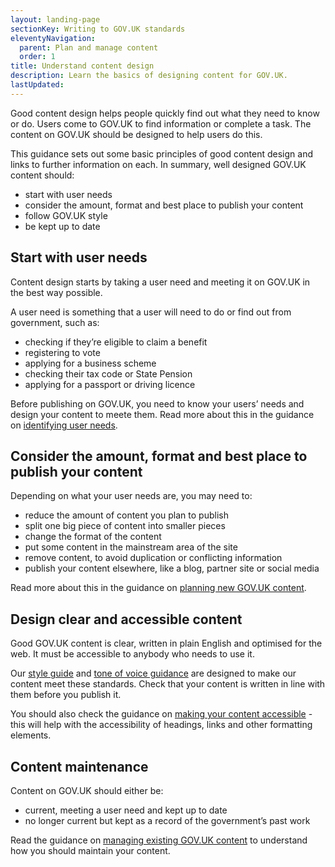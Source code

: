 ```yaml
---
layout: landing-page
sectionKey: Writing to GOV.UK standards
eleventyNavigation:
  parent: Plan and manage content
  order: 1
title: Understand content design
description: Learn the basics of designing content for GOV.UK.
lastUpdated:
---
```

Good content design helps people quickly find out what they need to know or do. Users come to GOV.UK to find information or complete a task. The content on GOV.UK should be designed to help users do this. 

This guidance sets out some basic principles of good content design and links to further information on each. In summary, well designed GOV.UK content should:

* start with user needs
* consider the amount, format and best place to publish your content
* follow GOV.UK style
* be kept up to date

## Start with user needs

Content design starts by taking a user need and meeting it on GOV.UK in the best way possible.

A user need is something that a user will need to do or find out from government, such as:

* checking if they’re eligible to claim a benefit
* registering to vote
* applying for a business scheme
* checking their tax code or State Pension
* applying for a passport or driving licence

Before publishing on GOV.UK, you need to know your users’ needs and design your content to meete them. Read more about this in the guidance on [identifying user needs](/writing-to-gov-uk-standards/plan-manage-content/identify-user-needs/). 

## Consider the amount, format and best place to publish your content

Depending on what your user needs are, you may need to:

* reduce the amount of content you plan to publish
* split one big piece of content into smaller pieces
* change the format of the content
* put some content in the mainstream area of the site
* remove content, to avoid duplication or conflicting information
* publish your content elsewhere, like a blog, partner site or social media

Read more about this in the guidance on [planning new GOV.UK content](/writing-to-gov-uk-standards/plan-manage-content/plan-new-govuk-content/). 

## Design clear and accessible content

Good GOV.UK content is clear, written in plain English and optimised for the web. It must be accessible to anybody who needs to use it. 

Our [style guide](/writing-to-gov-uk-standards/style-guides/a-to-z-style-guide/) and [tone of voice guidance](/writing-to-gov-uk-standards/tone-of-voice/) are designed to make our content meet these standards. Check that your content is written in line with them before you publish it.

You should also check the guidance on [making your content accessible](/writing-to-gov-uk-standards/create-accessible-content/make-content-accessible/) - this will help with the accessibility of headings, links and other formatting elements.

## Content maintenance

Content on GOV.UK should either be:

* current, meeting a user need and kept up to date
* no longer current but kept as a record of the government’s past work

Read the guidance on [managing existing GOV.UK content](/writing-to-gov-uk-standards/plan-manage-content/manage-existing-govuk-content/) to understand how you should maintain your content. 

